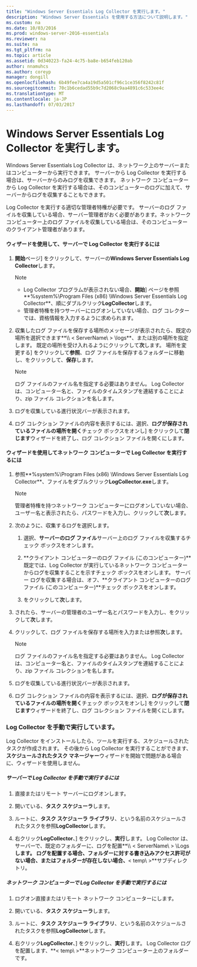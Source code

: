 ```yaml
---
title: "Windows Server Essentials Log Collector を実行します。"
description: "Windows Server Essentials を使用する方法について説明します。"
ms.custom: na
ms.date: 10/03/2016
ms.prod: windows-server-2016-essentials
ms.reviewer: na
ms.suite: na
ms.tgt_pltfrm: na
ms.topic: article
ms.assetid: 0d340223-fa24-4c75-ba8e-b654feb120ab
author: nnamuhcs
ms.author: coreyp
manager: dongill
ms.openlocfilehash: 6b49fee7ca4a19d5a501cf96c1ce356f8242c81f
ms.sourcegitcommit: 70c1b6cedad55b9c7d2068c9aa4891c6c533ee4c
ms.translationtype: MT
ms.contentlocale: ja-JP
ms.lasthandoff: 07/03/2017
---
```

# <a name="run-the-windows-server-essentials-log-collector"></a>Windows Server Essentials Log Collector を実行します。
Windows Server Essentials Log Collector は、ネットワーク上のサーバーまたはコンピューターから実行できます。 サーバーから Log Collector を実行する場合は、サーバーからのみログを収集できます。 ネットワーク コンピューターから Log Collector を実行する場合は、そのコンピューターのログに加えて、サーバーからログを収集することもできます。  
  
 Log Collector を実行する適切な管理者特権が必要です。 サーバーのログ ファイルを収集している場合、サーバー管理者がおく必要があります。ネットワーク コンピューター上のログ ファイルを収集している場合は、そのコンピューターのクライアント管理者があります。  
  
#### <a name="to-run-the-log-collector-on-the-server-by-using-the-wizard"></a>ウィザードを使用して、サーバーで Log Collector を実行するには  
  
1.  **開始**ページ] をクリックして、サーバーの**Windows Server Essentials Log Collector**します。  
  
    > [!NOTE]
    >  -   Log Collector プログラムが表示されない場合、**開始**] ページを参照**%system%\Program Files (x86) \Windows Server Essentials Log Collector**、順にダブルクリック**LogCollector**します。  
    > -   管理者特権を持つサーバーにログオンしていない場合、ログ コレクターでは、資格情報を入力するように求められます。  
  
2.  収集したログ ファイルを保存する場所のメッセージが表示されたら、既定の場所を選択できます**\\\ < ServerName\ > \logs**、または別の場所を指定します。 既定の場所を受け入れるようにクリックして**次**します。 場所を変更する] をクリックして**参照**、ログ ファイルを保存するフォルダーに移動し、をクリックして、**保存**します。  
  
    > [!NOTE]
    >  ログ ファイルのファイル名を指定する必要はありません。 Log Collector は、コンピューター名と、ファイルのタイムスタンプを連結することにより、zip ファイル コレクションを名します。  
  
3.  ログを収集している進行状況バーが表示されます。  
  
4.  ログ コレクション ファイルの内容を表示するには、選択、**ログが保存されているファイルの場所を開く**チェック ボックスをオンし] をクリックして**閉じます**ウィザードを終了し、ログ コレクション ファイルを開くにします。  
  
#### <a name="to-run-the-log-collector-on-a-network-computer-by-using-the-wizard"></a>ウィザードを使用してネットワーク コンピューターで Log Collector を実行するには  
  
1.  参照**%system%\Program Files (x86) \Windows Server Essentials Log Collector**、ファイルをダブルクリック**LogCollector.exe**します。  
  
    > [!NOTE]
    >  管理者特権を持つネットワーク コンピューターにログオンしていない場合、ユーザー名と表示されたら、パスワードを入力し、クリックして**次**します。  
  
2.  次のように、収集するログを選択します。  
  
    1.  選択、**サーバーのログ ファイル**サーバー上のログ ファイルを収集するチェック ボックスをオンします。  
  
    2.  **クライアント コンピューターのログ ファイル (このコンピューター)**既定では、Log Collector が実行しているネットワーク コンピューターからログを収集することを示すチェック ボックスをオンします。 サーバー ログを収集する場合は、オフ、**クライアント コンピューターのログ ファイル (このコンピューター)**チェック ボックスをオンします。  
  
    3.  をクリックして**次**します。  
  
3.  されたら、サーバーの管理者のユーザー名とパスワードを入力し、をクリックして**次**します。  
  
4.  クリックして、ログ ファイルを保存する場所を入力または参照**次**します。  
  
    > [!NOTE]
    >  ログ ファイルのファイル名を指定する必要はありません。 Log Collector は、コンピューター名と、ファイルのタイムスタンプを連結することにより、zip ファイル コレクションを名します。  
  
5.  ログを収集している進行状況バーが表示されます。  
  
6.  ログ コレクション ファイルの内容を表示するには、選択、**ログが保存されているファイルの場所を開く**チェック ボックスをオンし] をクリックして**閉じます**ウィザードを終了し、ログ コレクション ファイルを開くにします。  
  
### <a name="running-the-log-collector-manually"></a>Log Collector を手動で実行しています。  
 Log Collector をインストールしたら、ツールを実行する、スケジュールされたタスクが作成されます。 その後から Log Collector を実行することができます、**スケジュールされたタスク マネージャー**ウィザードを開始で問題がある場合に、ウィザードを使用しません。  
  
##### <a name="to-manually-run-the-log-collector-on-the-server"></a>サーバーで Log Collector を手動で実行するには  
  
1.  直接またはリモート サーバーにログオンします。  
  
2.  開いている、**タスク スケジューラ**します。  
  
3.  ルートに、**タスク スケジューラ ライブラリ**、という名前のスケジュールされたタスクを参照**LogCollector**します。  
  
4.  右クリック**LogCollector**、] をクリックし、**実行**します。 Log Collector は、サーバーで、既定のフォルダーに、ログを配置**\\\ < ServerName\ > \Logs**します。 ログを配置する場合、フォルダーに対する書き込みアクセス許可がない場合、またはフォルダーが存在しない場合、**< temp\ >**サブディレクトリ。  
  
##### <a name="to-manually-run-the-log-collector-on-a-network-computer"></a>ネットワーク コンピューターで Log Collector を手動で実行するには  
  
1.  ログオン直接またはリモート ネットワーク コンピューターにします。  
  
2.  開いている、**タスク スケジューラ**します。  
  
3.  ルートに、**タスク スケジューラ ライブラリ**、という名前のスケジュールされたタスクを参照**LogCollector**します。  
  
4.  右クリック**LogCollector**、] をクリックし、**実行**します。 Log Collector ログを配置します、**< temp\ >**ネットワーク コンピューター上のフォルダーです。
